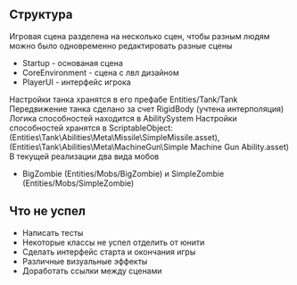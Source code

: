 ## Структура
Игровая сцена разделена на несколько сцен, чтобы разным людям можно было одновременно редактировать разные сцены
 - Startup - основаная сцена 
 - CoreEnvironment - сцена с лвл дизайном
 - PlayerUI - интерфейс игрока

Настройки танка хранятся в его префабе Entities/Tank/Tank
Передвижение танка сделано за счет RigidBody (учтена интерполяция)
Логика способностей находится в AbilitySystem
Настройки способностей хранятся в ScriptableObject: (Entities\Tank\Abilities\Meta\Missile\SimpleMissile.asset), (Entities\Tank\Abilities\Meta\MachineGun\Simple Machine Gun Ability.asset)
В текущей реализации два вида мобов 
- BigZombie (Entities/Mobs/BigZombie) и SimpleZombie (Entities/Mobs/SimpleZombie)


## Что не успел
- Написать тесты
- Некоторые классы не успел отделить от юнити
- Сделать интерфейс старта и окончания игры
- Различные визуальные эффекты
- Доработать ссылки между сценами
